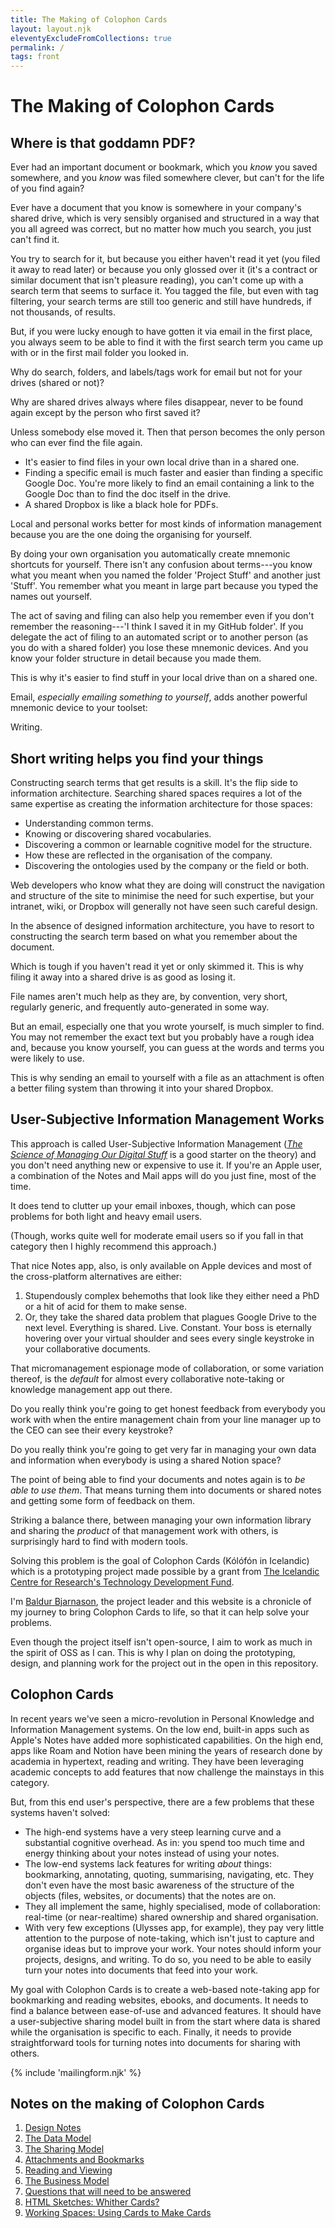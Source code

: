 ```yaml
---
title: The Making of Colophon Cards
layout: layout.njk
eleventyExcludeFromCollections: true
permalink: /
tags: front
---
```


# The Making of Colophon Cards

## Where is that goddamn PDF?

Ever had an important document or bookmark, which you _know_ you saved somewhere, and you _know_ was filed somewhere clever, but can't for the life of you find again?

Ever have a document that you know is somewhere in your company's shared drive, which is very sensibly organised and structured in a way that you all agreed was correct, but no matter how much you search, you just can't find it.

You try to search for it, but because you either haven't read it yet (you filed it away to read later) or because you only glossed over it (it's a contract or similar document that isn't pleasure reading), you can't come up with a search term that seems to surface it. You tagged the file, but even with tag filtering, your search terms are still too generic and still have hundreds, if not thousands, of results.

But, if you were lucky enough to have gotten it via email in the first place, you always seem to be able to find it with the first search term you came up with or in the first mail folder you looked in.

Why do search, folders, and labels/tags work for email but not for your drives (shared or not)?

Why are shared drives always where files disappear, never to be found again except by the person who first saved it?

Unless somebody else moved it. Then that person becomes the only person who can ever find the file again.

- It's easier to find files in your own local drive than in a shared one.
- Finding a specific email is much faster and easier than finding a specific Google Doc. You're more likely to find an email containing a link to the Google Doc than to find the doc itself in the drive.
- A shared Dropbox is like a black hole for PDFs.

Local and personal works better for most kinds of information management because you are the one doing the organising for yourself.

By doing your own organisation you automatically create mnemonic shortcuts for yourself. There isn't any confusion about terms---you know what you meant when you named the folder 'Project Stuff' and another just 'Stuff'. You remember what you meant in large part because you typed the names out yourself.

The act of saving and filing can also help you remember even if you don't remember the reasoning---'I think I saved it in my GitHub folder'. If you delegate the act of filing to an automated script or to another person (as you do with a shared folder) you lose these mnemonic devices. And you know your folder structure in detail because you made them.

This is why it's easier to find stuff in your local drive than on a shared one.

Email, _especially emailing something to yourself_, adds another powerful mnemonic device to your toolset:

Writing.

## Short writing helps you find your things

Constructing search terms that get results is a skill. It's the flip side to information architecture. Searching shared spaces requires a lot of the same expertise as creating the information architecture for those spaces:

- Understanding common terms.
- Knowing or discovering shared vocabularies.
- Discovering a common or learnable cognitive model for the structure.
- How these are reflected in the organisation of the company.
- Discovering the ontologies used by the company or the field or both.

Web developers who know what they are doing will construct the navigation and structure of the site to minimise the need for such expertise, but your intranet, wiki, or Dropbox will generally not have seen such careful design.

In the absence of designed information architecture, you have to resort to constructing the search term based on what you remember about the document.

Which is tough if you haven't read it yet or only skimmed it. This is why filing it away into a shared drive is as good as losing it.

File names aren't much help as they are, by convention, very short, regularly generic, and frequently auto-generated in some way.

But an email, especially one that you wrote yourself, is much simpler to find. You may not remember the exact text but you probably have a rough idea and, because you know yourself, you can guess at the words and terms you were likely to use.

This is why sending an email to yourself with a file as an attachment is often a better filing system than throwing it into your shared Dropbox.

## User-Subjective Information Management Works

This approach is called User-Subjective Information Management ([_The Science of Managing Our Digital Stuff_](https://mitpress.mit.edu/books/science-managing-our-digital-stuff) is a good starter on the theory) and you don't need anything new or expensive to use it. If you're an Apple user, a combination of the Notes and Mail apps will do you just fine, most of the time.

It does tend to clutter up your email inboxes, though, which can pose problems for both light and heavy email users.

(Though, works quite well for moderate email users so if you fall in that category then I highly recommend this approach.)

That nice Notes app, also, is only available on Apple devices and most of the cross-platform alternatives are either:

1. Stupendously complex behemoths that look like they either need a PhD or a hit of acid for them to make sense.
2. Or, they take the shared data problem that plagues Google Drive to the next level. Everything is shared. Live. Constant. Your boss is eternally hovering over your virtual shoulder and sees every single keystroke in your collaborative documents.

That micromanagement espionage mode of collaboration, or some variation thereof, is the _default_ for almost every collaborative note-taking or knowledge management app out there.

Do you really think you're going to get honest feedback from everybody you work with when the entire management chain from your line manager up to the CEO can see their every keystroke?

Do you really think you're going to get very far in managing your own data and information when everybody is using a shared Notion space?

The point of being able to find your documents and notes again is to _be able to use them_. That means turning them into documents or shared notes and getting some form of feedback on them.

Striking a balance there, between managing your own information library and sharing the _product_ of that management work with others, is surprisingly hard to find with modern tools.

Solving this problem is the goal of Colophon Cards (Kólófón in Icelandic) which is a prototyping project made possible by a grant from [The Icelandic Centre for Research's Technology Development Fund](https://en.rannis.is/funding/research/technology-development-fund/nr/545).

I'm [Baldur Bjarnason](https://www.baldurbjarnason.com/), the project leader and this website is a chronicle of my journey to bring Colophon Cards to life, so that it can help solve your problems.

Even though the project itself isn't open-source, I aim to work as much in the spirit of OSS as I can. This is why I plan on doing the prototyping, design, and planning work for the project out in the open in this repository.

## Colophon Cards

In recent years we've seen a micro-revolution in Personal Knowledge and Information Management systems. On the low end, built-in apps such as Apple's Notes have added more sophisticated capabilities. On the high end, apps like Roam and Notion have been mining the years of research done by academia in hypertext, reading and writing. They have been leveraging academic concepts to add features that now challenge the mainstays in this category.

But, from this end user's perspective, there are a few problems that these systems haven't solved:

- The high-end systems have a very steep learning curve and a substantial cognitive overhead. As in: you spend too much time and energy thinking about your notes instead of using your notes.
- The low-end systems lack features for writing _about_ things: bookmarking, annotating, quoting, summarising, navigating, etc. They don't even have the most basic awareness of the structure of the objects (files, websites, or documents) that the notes are on.
- They all implement the same, highly specialised, mode of collaboration: real-time (or near-realtime) shared ownership and shared organisation.
- With very few exceptions (Ulysses app, for example), they pay very little attention to the purpose of note-taking, which isn't just to capture and organise ideas but to improve your work. Your notes should inform your projects, designs, and writing. To do so, you need to be able to easily turn your notes into documents that feed into your work.

My goal with Colophon Cards is to create a web-based note-taking app for bookmarking and reading websites, ebooks, and documents. It needs to find a balance between ease-of-use and advanced features. It should have a user-subjective sharing model built in from the start where data is shared while the organisation is specific to each. Finally, it needs to provide straightforward tools for turning notes into documents for sharing with others.

{% include 'mailingform.njk' %}

## Notes on the making of Colophon Cards

1. [Design Notes](notes/01-design-notes/)
2. [The Data Model](notes/02-data-model/)
3. [The Sharing Model](notes/03-sharing-model/)
4. [Attachments and Bookmarks](notes/04-attachments-bookmarks/)
5. [Reading and Viewing](notes/05-reading-viewing/)
6. [The Business Model](notes/06-business-model/)
7. [Questions that will need to be answered](notes/10-questions/)
8. [HTML Sketches: Whither Cards?](/notes/whither-cards/)
9. [Working Spaces: Using Cards to Make Cards](/notes/working-spaces.md)
